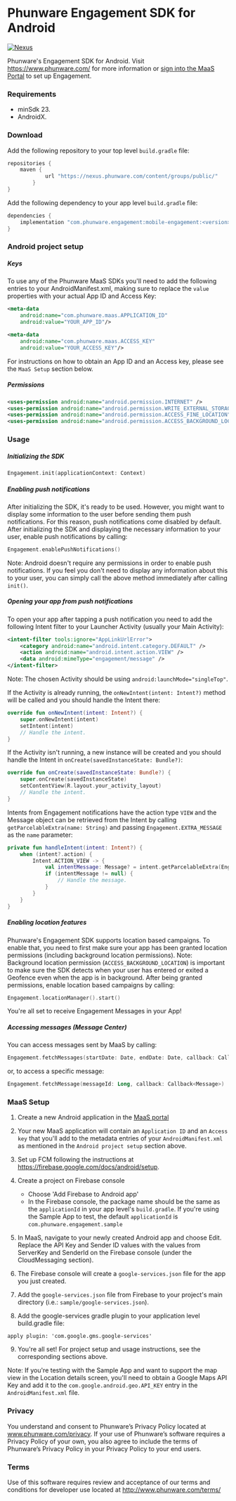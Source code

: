 # Phunware Engagement SDK for Android

[![Nexus](https://img.shields.io/nexus/r/com.phunware.engagement/mobile-engagement?color=brightgreen&server=https%3A%2F%2Fnexus.phunware.com)](https://nexus.phunware.com/content/groups/public/com/phunware/engagement/mobile-engagement/)

Phunware's Engagement SDK for Android. Visit https://www.phunware.com/ for more information or [sign into the MaaS Portal](http://maas.phunware.com/) to set up Engagement.

### Requirements
* minSdk 23.
* AndroidX.

### Download
Add the following repository to your top level `build.gradle` file:
```groovy
repositories {
    maven {
            url "https://nexus.phunware.com/content/groups/public/"
        }
}
```

Add the following dependency to your app level `build.gradle` file:
```groovy
dependencies {
    implementation "com.phunware.engagement:mobile-engagement:<version>"
}
```

### Android project setup
##### Keys
To use any of the Phunware MaaS SDKs you'll need to add the following entries to your AndroidManifest.xml, making sure to replace the `value` properties with your actual App ID and Access Key:

``` xml
<meta-data
    android:name="com.phunware.maas.APPLICATION_ID"
    android:value="YOUR_APP_ID"/>

<meta-data
    android:name="com.phunware.maas.ACCESS_KEY"
    android:value="YOUR_ACCESS_KEY"/>
```

For instructions on how to obtain an App ID and an Access key, please see the `MaaS Setup` section below.

##### Permissions
```xml
<uses-permission android:name="android.permission.INTERNET" />
<uses-permission android:name="android.permission.WRITE_EXTERNAL_STORAGE" />
<uses-permission android:name="android.permission.ACCESS_FINE_LOCATION" />
<uses-permission android:name="android.permission.ACCESS_BACKGROUND_LOCATION" />
```

### Usage
##### Initializing the SDK

```kotlin
Engagement.init(applicationContext: Context)
```

##### Enabling push notifications
After initializing the SDK, it's ready to be used. However, you might want to display some information to the user before sending them push notifications.
For this reason, push notifications come disabled by default. After initializing the SDK and displaying the necessary information to your user, enable push notifications by calling:

```kotlin
Engagement.enablePushNotifications()
```

Note: Android doesn't require any permissions in order to enable push notifications. If you feel you don't need to display any information about this to your user, you can simply call the above method immediately after calling `init()`.

##### Opening your app from push notifications
To open your app after tapping a push notification you need to add the following Intent filter to your Launcher Activity (usually your Main Activity):
```xml
<intent-filter tools:ignore="AppLinkUrlError">
    <category android:name="android.intent.category.DEFAULT" />
    <action android:name="android.intent.action.VIEW" />
    <data android:mimeType="engagement/message" />
</intent-filter>
```

Note: The chosen Activity should be using `android:launchMode="singleTop"`.

If the Activity is already running, the `onNewIntent(intent: Intent?)` method will be called and you should handle the Intent there:
```kotlin
override fun onNewIntent(intent: Intent?) {
    super.onNewIntent(intent)
    setIntent(intent)
    // Handle the intent.
}
```

If the Activity isn't running, a new instance will be created and you should handle the Intent in `onCreate(savedInstanceState: Bundle?)`:
```kotlin
override fun onCreate(savedInstanceState: Bundle?) {
    super.onCreate(savedInstanceState)
    setContentView(R.layout.your_activity_layout)
    // Handle the intent.
}
```

Intents from Engagement notifications have the action type `VIEW` and the Message object can be retrieved from the Intent by calling `getParcelableExtra(name: String)` and passing `Engagement.EXTRA_MESSAGE` as the `name` parameter:
```kotlin
private fun handleIntent(intent: Intent?) {
    when (intent?.action) {
        Intent.ACTION_VIEW -> {
            val intentMessage: Message? = intent.getParcelableExtra(Engagement.EXTRA_MESSAGE)
            if (intentMessage != null) {
                // Handle the message.
            }
        }
    }
}
```

##### Enabling location features
Phunware's Engagement SDK supports location based campaigns. To enable that, you need to first make sure your app has been granted location permissions (including background location permissions).
Note: Background location permission (`ACCESS_BACKGROUND_LOCATION`) is important to make sure the SDK detects when your user has entered or exited a Geofence even when the app is in background.
After being granted permissions, enable location based campaigns by calling:

```kotlin
Engagement.locationManager().start()
```

You're all set to receive Engagement Messages in your App!

##### Accessing messages (Message Center)
You can access messages sent by MaaS by calling:

```kotlin
Engagement.fetchMessages(startDate: Date, endDate: Date, callback: Callback<List<Message>>)
```

or, to access a specific message:

```kotlin
Engagement.fetchMessage(messageId: Long, callback: Callback<Message>)
```

### MaaS Setup
1. Create a new Android application in the [MaaS portal](https://maas.phunware.com/)
2. Your new MaaS application will contain an `Application ID` and an `Access key` that you'll add to the metadata entries of your `AndroidManifest.xml` as mentioned in the `Android project setup` section above.
3. Set up FCM following the instructions at https://firebase.google.com/docs/android/setup.
4. Create a project on Firebase console

    - Choose 'Add Firebase to Android app'
    - In the Firebase console, the package name should be the same as the `applicationId` in your app level's `build.gradle`.  If you're using the Sample App to test, the default `applicationId` is `com.phunware.engagement.sample`

5. In MaaS, navigate to your newly created Android app and choose Edit. Replace the API Key and Sender ID values with the values from ServerKey and SenderId on the Firebase console (under the CloudMessaging section).
6. The Firebase console will create a `google-services.json` file for the app you just created.
7. Add the `google-services.json` file from Firebase to your project's main directory (i.e.: `sample/google-services.json`).
8. Add the google-services gradle plugin to your application level build.gradle file:

  `apply plugin: 'com.google.gms.google-services'`

9. You're all set! For project setup and usage instructions, see the corresponding sections above.

Note: If you're testing with the Sample App and want to support the map view in the Location details screen, you'll need to obtain a Google Maps API Key and add it to the `com.google.android.geo.API_KEY` entry in the `AndroidManifest.xml` file.

###  Privacy
You understand and consent to Phunware’s Privacy Policy located at www.phunware.com/privacy. If your use of Phunware’s software requires a Privacy Policy of your own, you also agree to include the terms of Phunware’s Privacy Policy in your Privacy Policy to your end users.
  
### Terms
Use of this software requires review and acceptance of our terms and conditions for developer use located at http://www.phunware.com/terms/
